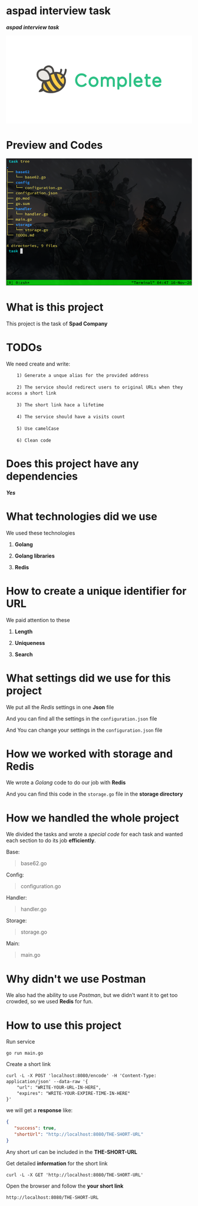 # aspad interview task
<b><var>aspad interview task</var></b>

<div>
  <img
      src="/data/task-completed.png"
      alt="aspad interview task | task completed"
      style="max-width:100%;"
  />
</div>

# Preview and Codes
<div>
  <img
      src="/data/tree-the-task-codes.png"
      alt="aspad interview task | tree the task codes"
      style="max-width:100%;"
  />
</div>

# What is this project
This project is the task of <strong>Spad Company</strong>

# TODOs
We need create and write:

        1) Generate a unque alias for the provided address

        2) The service should redirect users to original URLs when they access a short link 
        
        3) The short link hace a lifetime
        
        4) The service should have a visits count 
        
        5) Use camelCase
        
        6) Clean code

# Does this project have any dependencies
***Yes***

# What technologies did we use
We used these technologies

  1. **Golang** 
  
  2. **Golang libraries**
  
  3. **Redis**

# How to create a unique identifier for URL
<div>
We paid attention to these
  
  1. **Length**
  
  2. **Uniqueness**
  
  3. **Search**
</div>

# What settings did we use for this project
We put all the <var>Redis</var> settings in one **Json** file

And you can find all the settings in the ``configuration.json`` file
  
And You can change your settings in the ``configuration.json`` file

# How we worked with storage and Redis
We wrote a <var>Golang</var> code to do our job with **Redis**

And you can find this code in the ``storage.go`` file in the **storage directory**

# How we handled the whole project
We divided the tasks and wrote a *special code* for each task and wanted each section to do its job **efficiently**.

Base:
> base62.go

Config: 
> configuration.go

Handler:
> handler.go

Storage:
> storage.go

Main:
> main.go

# Why didn't we use Postman
We also had the ability to use <var>Postman</var>, but we didn't want it to get too crowded, so we used **Redis** for fun.

# How to use this project
Run service

```golang
go run main.go
```

Create a short link 

```shell
curl -L -X POST 'localhost:8080/encode' -H 'Content-Type: application/json' --data-raw '{
    "url": "WRITE-YOUR-URL-IN-HERE",
    "expires": "WRITE-YOUR-EXPIRE-TIME-IN-HERE"
}'
```

we will get a **response** like:
```json
{
   "success": true,
   "shortUrl": "http://localhost:8080/THE-SHORT-URL"
}
```

Any short url can be included in the **THE-SHORT-URL** 

Get detailed **information** for the short link

```shell
curl -L -X GET 'http://localhost:8080/THE-SHORT-URL'
```

Open the browser and follow the **your short link**
```html
http://localhost:8080/THE-SHORT-URL
```
